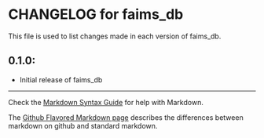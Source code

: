 # CHANGELOG for faims_db

This file is used to list changes made in each version of faims_db.

## 0.1.0:

* Initial release of faims_db

- - -
Check the [Markdown Syntax Guide](http://daringfireball.net/projects/markdown/syntax) for help with Markdown.

The [Github Flavored Markdown page](http://github.github.com/github-flavored-markdown/) describes the differences between markdown on github and standard markdown.
